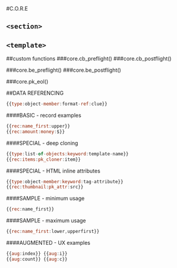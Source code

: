 #C.O.R.E

## `<section>`
## `<template>`

##custom functions
###core.cb_preflight()
###core.cb_postflight()

###core.be_preflight()
###core.be_postflight()

###core.pk_eol()

##DATA REFERENCING
```javascript
{{type:object-member:format-ref:clue}}
```

####BASIC - record examples
```javascript
{{rec:name_first:upper}}
{{rec:amount:money:$}}
```

####SPECIAL - deep cloning
```javascript
{{type:list-of-objects:keyword:template-name}}
{{rec:items:pk_cloner:item}}
```

####SPECIAL - HTML inline attributes
```javascript
{{type:object-member:keyword:tag-attribute}}
{{rec:thumbnail:pk_attr:src}}
```

####SAMPLE - minimum usage
```javascript
{{rec:name_first}}
```

####SAMPLE - maximum usage
```javascript
{{rec:name_first:lower,upperfirst}}
```

####AUGMENTED - UX examples
```javascript
{{aug:index}} {{aug:i}}
{{aug:count}} {{aug:c}}
```